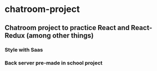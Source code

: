 # chatroom-project
## Chatroom project to practice React and React-Redux (among other things)
### Style with Saas
### Back server pre-made in school project
